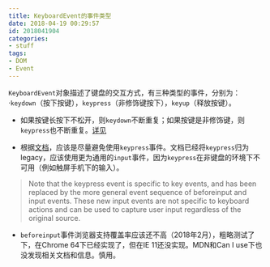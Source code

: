 ```yaml
---
title: KeyboardEvent的事件类型
date: 2018-04-19 00:29:57
id: 2018041904
categories:
- stuff
tags:
- DOM
- Event
---
```


`KeyboardEvent`对象描述了键盘的交互方式，有三种类型的事件，分别为：·`keydown`（按下按键），`keypress`（非修饰键按下），`keyup`（释放按键）。

- 如果按键长按下不松开，则`keydown`不断重复；如果按键是非修饰键，则`keypress`也不断重复。[详见](https://developer.mozilla.org/zh-CN/docs/Web/API/KeyboardEvent)

- 根据[文档](https://www.w3.org/TR/uievents/#events-keyboardevents)，应该是尽量避免使用`keypress`事件。文档已经将`keypress`归为legacy，应该使用更为通用的`input`事件，因为`keypress`在非键盘的环境下不可用（例如触屏手机下的输入）。
> Note that the keypress event is specific to key events, and has been	replaced by the more general event sequence of beforeinput and input events. These new input events are not specific to	keyboard actions and can be used to capture user input regardless of the original source.

- `beforeinput`事件浏览器支持覆盖率应该还不高（2018年2月），粗略测试了下，在Chrome 64下已经实现了，但在IE 11还没实现。MDN和Can I use下也没发现相关文档和信息。慎用。